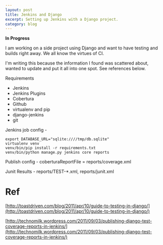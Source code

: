 ```yaml
---
layout: post
title: Jenkins and Django
excerpt: Setting up Jenkins with a Django project.
category: blog
---
```

<b>
In Progress
</b>

I am working on a side project using Django and want to have testing and builds right away. We all know the virtues of
CI.

I'm writing this because the information I found was scattered about, wanted to update and put it all into one spot.
See references below.

Requirements
<ul>
<li>Jenkins</li>
<li>Jenkins Plugins</li>
<li>Cobertura</li>
<li>Github</li>
<li>virtualenv and pip</li>
<li>django-jenkins</li>
<li>git</li>
</ul>

Jenkins job config -
<pre class="terminal"><code>export DATABASE_URL="sqlite:////tmp/db.sqlite"
virtualenv venv
venv/bin/pip install -r requirements.txt
venv/bin/python manage.py jenkins core reports
</code></pre>

Publish config -
coberturaReportFile = reports/coverage.xml

Junit Results - reports/TEST-\*.xml, reports/junit.xml

Ref
===
[http://toastdriven.com/blog/2011/apr/10/guide-to-testing-in-django/](http://toastdriven.com/blog/2011/apr/10/guide-to-testing-in-django/)

[http://technomilk.wordpress.com/2011/09/03/publishing-django-test-coverage-reports-in-jenkins/](http://technomilk.wordpress.com/2011/09/03/publishing-django-test-coverage-reports-in-jenkins/)

